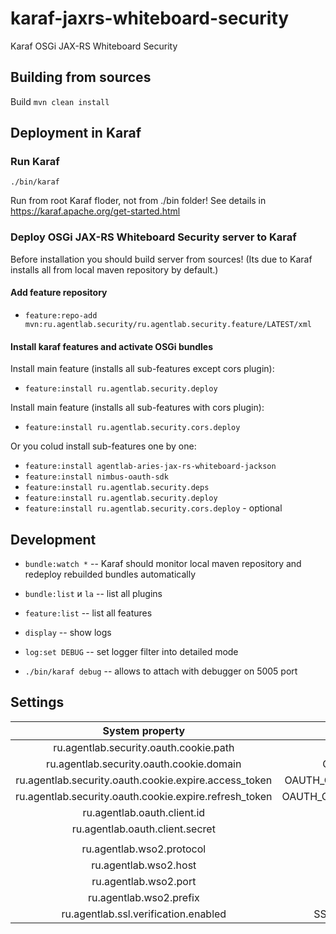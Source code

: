 # karaf-jaxrs-whiteboard-security
Karaf OSGi JAX-RS Whiteboard Security

## Building from sources

Build `mvn clean install`

## Deployment in Karaf

### Run Karaf

`./bin/karaf`

Run from root Karaf floder, not from ./bin folder! See details in https://karaf.apache.org/get-started.html

### Deploy OSGi JAX-RS Whiteboard Security server to Karaf

Before installation you should build server from sources! (Its due to Karaf installs all from local maven repository by default.)

#### Add feature repository

* `feature:repo-add mvn:ru.agentlab.security/ru.agentlab.security.feature/LATEST/xml`

#### Install karaf features and activate OSGi bundles

Install main feature (installs all sub-features except cors plugin):

* `feature:install ru.agentlab.security.deploy`

Install main feature (installs all sub-features with cors plugin):

* `feature:install ru.agentlab.security.cors.deploy`

Or you colud install sub-features one by one:

* `feature:install agentlab-aries-jax-rs-whiteboard-jackson`
* `feature:install nimbus-oauth-sdk`
* `feature:install ru.agentlab.security.deps`
* `feature:install ru.agentlab.security.deploy`
* `feature:install ru.agentlab.security.cors.deploy` - optional

## Development

* `bundle:watch *` -- Karaf should monitor local maven repository and redeploy rebuilded bundles automatically

* `bundle:list` и `la` -- list all plugins
* `feature:list` -- list all features

* `display` -- show logs
* `log:set DEBUG` -- set logger filter into detailed mode

* `./bin/karaf debug` -- allows to attach with debugger on 5005 port

## Settings

|                     System property                    |                ENV                |          Default value         |
|:------------------------------------------------------:|:---------------------------------:|:------------------------------:|
| ru.agentlab.security.oauth.cookie.path                 |         OAUTH_COOKIE_PATH         |               "/"              |
| ru.agentlab.security.oauth.cookie.domain               |        OAUTH_COOKIE_DOMAIN        |              null              |
| ru.agentlab.security.oauth.cookie.expire.access_token  |  OAUTH_COOKIE_EXPIRE_ACCESS_TOKEN |              3600              |
| ru.agentlab.security.oauth.cookie.expire.refresh_token | OAUTH_COOKIE_EXPIRE_REFRESH_TOKEN |              86400             |
| ru.agentlab.oauth.client.id                            |          OAUTH_CLIENT_ID          | "Ynio_EuYVk8j2gn_6nUbIVQbj_Aa" |
| ru.agentlab.oauth.client.secret                        |        OAUTH_CLIENT_SECRET        | "fTJGvvfJjUkWvn8R_NY8zXSyYQ0a" |
|                                                        |                                   |                                |
| ru.agentlab.wso2.protocol                              |           WSO2_PROTOCOL           |             "https"            |
| ru.agentlab.wso2.host                                  |             WSO2_HOST             |           "localhost"          |
| ru.agentlab.wso2.port                                  |             WSO2_PORT             |             "9443"             |
| ru.agentlab.wso2.prefix                                |            WSO2_PREFIX            |               ""               |
| ru.agentlab.ssl.verification.enabled                   |      SSL_VERIFICATION_ENABLED     |              false             |
